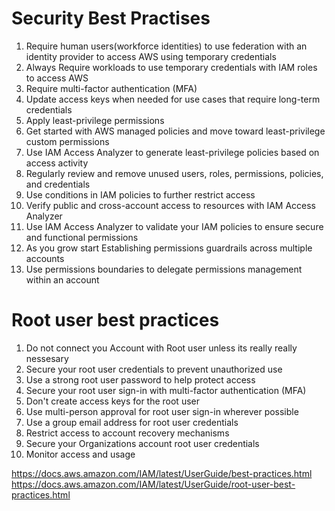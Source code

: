 # Security Best Practises

1. Require human users(workforce identities) to use federation with an identity provider to access AWS using temporary credentials
2. Always Require workloads to use temporary credentials with IAM roles to access AWS
3. Require multi-factor authentication (MFA)
4. Update access keys when needed for use cases that require long-term credentials
5. Apply least-privilege permissions
6. Get started with AWS managed policies and move toward least-privilege custom permissions
7. Use IAM Access Analyzer to generate least-privilege policies based on access activity
8. Regularly review and remove unused users, roles, permissions, policies, and credentials
9. Use conditions in IAM policies to further restrict access
10. Verify public and cross-account access to resources with IAM Access Analyzer
11. Use IAM Access Analyzer to validate your IAM policies to ensure secure and functional permissions
12. As you grow start Establishing permissions guardrails across multiple accounts
13. Use permissions boundaries to delegate permissions management within an account

# Root user best practices
1. Do not connect you Account with Root user unless its really really nessesary
2. Secure your root user credentials to prevent unauthorized use
3. Use a strong root user password to help protect access
4. Secure your root user sign-in with multi-factor authentication (MFA)
5. Don't create access keys for the root user
6. Use multi-person approval for root user sign-in wherever possible
7. Use a group email address for root user credentials
8. Restrict access to account recovery mechanisms
9. Secure your Organizations account root user credentials
10. Monitor access and usage

https://docs.aws.amazon.com/IAM/latest/UserGuide/best-practices.html <br>
https://docs.aws.amazon.com/IAM/latest/UserGuide/root-user-best-practices.html



